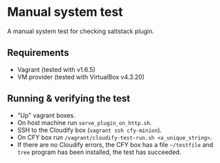 Manual system test
==================

A manual system test for checking saltstack plugin.


Requirements
------------

- Vagrant (tested with v1.6.5)
- VM provider (tested with VirtualBox v4.3.20)


Running & verifying the test
----------------------------

- "Up" vagrant boxes.
- On host machine run `serve_plugin_on_http.sh`.
- SSH to the Cloudify box (`vagrant ssh cfy-minion`).
- On CFY box run `/vagrant/cloudify-test-run.sh <a_unique_string>`.
- If there are no Cloudify errors, the CFY box has a file `~/testfile`
        and `tree` program has been installed, the test has succeeded.
